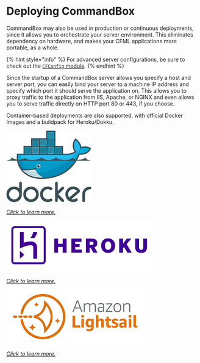 # Deploying CommandBox

CommandBox may also be used in production or continuous deployments, since it allows you to orchestrate your server environment. This eliminates dependency on hardware, and makes your CFML applications more portable, as a whole.&#x20;

{% hint style="info" %}
For advanced server configurations, be sure to check out the [`CFConfig` module](https://cfconfig.ortusbooks.com/).
{% endhint %}

Since the startup of a CommandBox server allows you specify a host and server port, you can easily bind your server to a machine IP address and specify which port it should serve the application on. This allows you to proxy traffic to the application from IIS, Apache, or NGINX and even allows you to serve traffic directly on HTTP port 80 or 443, if you choose.

Container-based deployments are also supported, with official Docker Images and a buildpack for Heroku/Dokku.

![Docker Logo](../.gitbook/assets/docker.png)

[_Click to learn more._](docker.md)

![Heroku Logo](../.gitbook/assets/heroku.png)

[_Click to learn more._](heroku.md)

![Amazon Lightsail](<../.gitbook/assets/image (4).png>)

[_Click to learn more._](amazon-lightsail.md)
